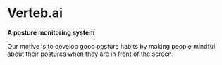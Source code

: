 # Verteb.ai
<b>A posture monitoring system</b>

Our motive is to develop good posture habits by making people mindful about their postures when they are in front of the screen.
